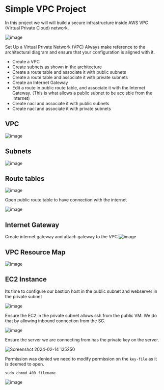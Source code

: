 # Simple VPC Project

In this project we will will build a secure infrastructure inside AWS VPC (Virtual Private Cloud) network. 

![image](https://github.com/lucm9/Vpc_subnets/assets/96879757/7b6feb0d-1ee0-44e9-9577-9b7c4d0e5c73)

Set Up a Virtual Private Network (VPC) Always make reference to the architectural diagram and ensure that your configuration is aligned with it.

- Create a VPC
- Create subnets as shown in the architecture
- Create a route table and associate it with public subnets
- Create a route table and associate it with private subnets
- Create an Internet Gateway
- Edit a route in public route table, and associate it with the Internet Gateway. (This is what allows a public subnet to be accisble from the Internet)
- Create nacl and associate it with public subnets
- Create nacl and associate it with private subnets
## VPC

![image](https://github.com/lucm9/Vpc_subnets/assets/96879757/91dfb89f-0e78-4a79-97d0-8e6aee51440e)

## Subnets 

![image](https://github.com/lucm9/Vpc_subnets/assets/96879757/8baeb474-b6fc-4152-899f-39d5831bad86)

## Route tables

![image](https://github.com/lucm9/Vpc_subnets/assets/96879757/a1ee46a3-d2d1-40b9-88c3-db5c63d7366e)

Open public route table to have connection with the internet

![image](https://github.com/lucm9/Vpc_subnets/assets/96879757/d5c9e38c-6ed3-4cc1-9222-ee9a58e42c03)

## Internet Gateway
Create internet gateway and attach gateway to the VPC
![image](https://github.com/lucm9/Vpc_subnets/assets/96879757/9543bad8-e1c4-43fd-8f45-4fc98644aa2a)

## VPC Resource Map

![image](https://github.com/lucm9/Vpc_subnets/assets/96879757/0880c3d4-0aee-4e56-aec1-c1c4ffb7e600)

## EC2 Instance

Its time to configure our bastion host in the public subnet and webserver in the private subnet

![image](https://github.com/lucm9/Vpc_subnets/assets/96879757/810eafae-3a05-4aa8-9dd8-2e637d698106)

Ensure the EC2 in the private subnet allows ssh from the public VM. We do that by allowing inbound connection from the SG.

![image](https://github.com/lucm9/Vpc_subnets/assets/96879757/b36a0219-a82a-410f-88fa-5ccf6e8a5c71)

Ensure the server we are connecting from has the private key on the server. 

![Screenshot 2024-02-14 125250](https://github.com/lucm9/Vpc_subnets/assets/96879757/8d00ff12-6b18-4e16-9b62-c45722123441)

Permission was denied we need to modify permission on the `key-file` as it is deemed to open.

`sudo chmod 400 filename` 

![image](https://github.com/lucm9/Vpc_subnets/assets/96879757/e75be00a-a023-4541-ab95-670cbfb4f982)










